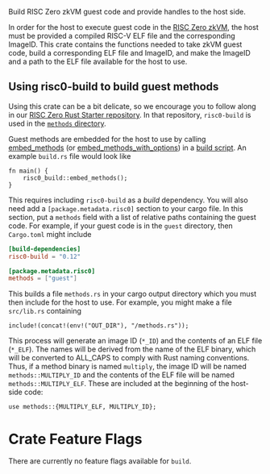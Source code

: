 
Build RISC Zero zkVM guest code and provide handles to the host side.

In order for the host to execute guest code in the [RISC Zero
zkVM](https://docs.rs/risc0-zkvm), the host must be provided a compiled RISC-V ELF file and
the corresponding ImageID. This crate
contains the functions needed to take zkVM guest code, build a corresponding
ELF file and ImageID, and make the ImageID and a path to the ELF file
available for the host to use.

## Using risc0-build to build guest methods

Using this crate can be a bit delicate, so we encourage you to follow along
in our [RISC Zero Rust Starter repository](https://github.com/risc0/risc0-rust-starter).
In that repository, `risc0-build` is used in the
[`methods` directory](https://github.com/risc0/risc0-rust-starter/tree/main/methods).

Guest methods are embedded for the host to use by calling [embed_methods](crate::embed_methods)
(or [embed_methods_with_options](crate::embed_methods_with_options)) in a [build script](https://doc.rust-lang.org/cargo/reference/build-scripts.html).
An example `build.rs` file would look like
```no_run
fn main() {
    risc0_build::embed_methods();
}
```

This requires including `risc0-build` as a _build_ dependency. You will also
need add a `[package.metadata.risc0]` section to your cargo file. In this
section, put a `methods` field with a list of relative paths containing the
guest code. For example, if your guest code is in the `guest` directory,
then `Cargo.toml` might include
```toml
[build-dependencies]
risc0-build = "0.12"

[package.metadata.risc0]
methods = ["guest"]
```

This builds a file `methods.rs` in your cargo output directory which you
must then include for the host to use. For example, you might make a file
`src/lib.rs` containing
```text
include!(concat!(env!("OUT_DIR"), "/methods.rs"));
```

This process will generate an image ID (`*_ID`) and the contents of an ELF
file (`*_ELF`). The names will be derived from the name of the ELF
binary, which will be converted to ALL_CAPS to comply with Rust naming
conventions. Thus, if a method binary is named `multiply`, the image ID
will be named `methods::MULTIPLY_ID` and the contents of the ELF file will
be named `methods::MULTIPLY_ELF`. These are included at the beginning
of the host-side code:
```text
use methods::{MULTIPLY_ELF, MULTIPLY_ID};
```

# Crate Feature Flags

There are currently no feature flags available for `build`.
